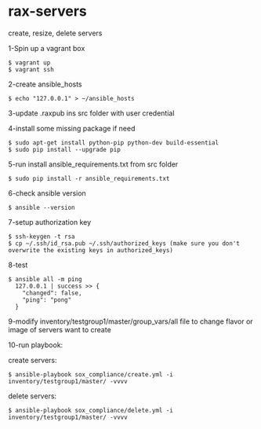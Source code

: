 # rax-servers
create, resize, delete servers

1-Spin up a vagrant box
````
$ vagrant up
$ vagrant ssh
````
2-create ansible_hosts
````
$ echo "127.0.0.1" > ~/ansible_hosts
````
3-update .raxpub ins src folder with user credential 

4-install some missing package if need
````
$ sudo apt-get install python-pip python-dev build-essential
$ sudo pip install --upgrade pip
```` 
5-run install ansible_requirements.txt from src folder
````
$ sudo pip install -r ansible_requirements.txt
````
6-check ansible version
````
$ ansible --version
```` 
7-setup authorization key
````
$ ssh-keygen -t rsa
$ cp ~/.ssh/id_rsa.pub ~/.ssh/authorized_keys (make sure you don't overwrite the existing keys in authorized_keys)
````
8-test
````
$ ansible all -m ping
  127.0.0.1 | success >> {
    "changed": false, 
    "ping": "pong"
  }
````
9-modify inventory/testgroup1/master/group_vars/all file to change flavor or image of servers want to create

10-run playbook:

  create servers:
````
$ ansible-playbook sox_compliance/create.yml -i inventory/testgroup1/master/ -vvvv
````
  delete servers:
````
$ ansible-playbook sox_compliance/delete.yml -i inventory/testgroup1/master/ -vvvv
````
